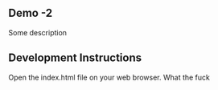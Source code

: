 ## Demo -2
Some description

## Development Instructions
Open the index.html file on your web browser. What the fuck